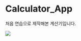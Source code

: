 # Calculator_App

처음 연습으로 제작해본 계산기입니다.

<img src="https://github.com/jyoung111/Calculator_App/image/mycal"></img>
